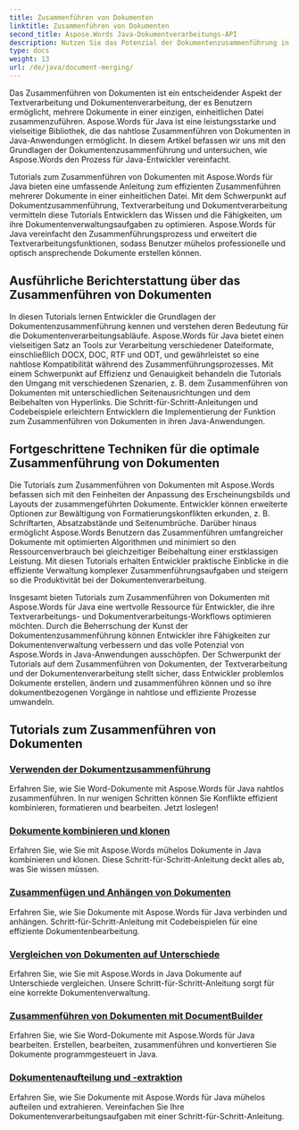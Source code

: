 ```yaml
---
title: Zusammenführen von Dokumenten
linktitle: Zusammenführen von Dokumenten
second_title: Aspose.Words Java-Dokumentverarbeitungs-API
description: Nutzen Sie das Potenzial der Dokumentenzusammenführung in Java mit Aspose.Words! Lernen Sie effiziente Textverarbeitung und Dokumentenverarbeitung mit ausführlichen Tutorials.
type: docs
weight: 13
url: /de/java/document-merging/
---
```


Das Zusammenführen von Dokumenten ist ein entscheidender Aspekt der Textverarbeitung und Dokumentenverarbeitung, der es Benutzern ermöglicht, mehrere Dokumente in einer einzigen, einheitlichen Datei zusammenzuführen. Aspose.Words für Java ist eine leistungsstarke und vielseitige Bibliothek, die das nahtlose Zusammenführen von Dokumenten in Java-Anwendungen ermöglicht. In diesem Artikel befassen wir uns mit den Grundlagen der Dokumentenzusammenführung und untersuchen, wie Aspose.Words den Prozess für Java-Entwickler vereinfacht.

Tutorials zum Zusammenführen von Dokumenten mit Aspose.Words für Java bieten eine umfassende Anleitung zum effizienten Zusammenführen mehrerer Dokumente in einer einheitlichen Datei. Mit dem Schwerpunkt auf Dokumentzusammenführung, Textverarbeitung und Dokumentverarbeitung vermitteln diese Tutorials Entwicklern das Wissen und die Fähigkeiten, um ihre Dokumentenverwaltungsaufgaben zu optimieren. Aspose.Words für Java vereinfacht den Zusammenführungsprozess und erweitert die Textverarbeitungsfunktionen, sodass Benutzer mühelos professionelle und optisch ansprechende Dokumente erstellen können.

## Ausführliche Berichterstattung über das Zusammenführen von Dokumenten

In diesen Tutorials lernen Entwickler die Grundlagen der Dokumentenzusammenführung kennen und verstehen deren Bedeutung für die Dokumentenverarbeitungsabläufe. Aspose.Words für Java bietet einen vielseitigen Satz an Tools zur Verarbeitung verschiedener Dateiformate, einschließlich DOCX, DOC, RTF und ODT, und gewährleistet so eine nahtlose Kompatibilität während des Zusammenführungsprozesses. Mit einem Schwerpunkt auf Effizienz und Genauigkeit behandeln die Tutorials den Umgang mit verschiedenen Szenarien, z. B. dem Zusammenführen von Dokumenten mit unterschiedlichen Seitenausrichtungen und dem Beibehalten von Hyperlinks. Die Schritt-für-Schritt-Anleitungen und Codebeispiele erleichtern Entwicklern die Implementierung der Funktion zum Zusammenführen von Dokumenten in ihren Java-Anwendungen.

## Fortgeschrittene Techniken für die optimale Zusammenführung von Dokumenten

Die Tutorials zum Zusammenführen von Dokumenten mit Aspose.Words befassen sich mit den Feinheiten der Anpassung des Erscheinungsbilds und Layouts der zusammengeführten Dokumente. Entwickler können erweiterte Optionen zur Bewältigung von Formatierungskonflikten erkunden, z. B. Schriftarten, Absatzabstände und Seitenumbrüche. Darüber hinaus ermöglicht Aspose.Words Benutzern das Zusammenführen umfangreicher Dokumente mit optimierten Algorithmen und minimiert so den Ressourcenverbrauch bei gleichzeitiger Beibehaltung einer erstklassigen Leistung. Mit diesen Tutorials erhalten Entwickler praktische Einblicke in die effiziente Verwaltung komplexer Zusammenführungsaufgaben und steigern so die Produktivität bei der Dokumentenverarbeitung.

Insgesamt bieten Tutorials zum Zusammenführen von Dokumenten mit Aspose.Words für Java eine wertvolle Ressource für Entwickler, die ihre Textverarbeitungs- und Dokumentverarbeitungs-Workflows optimieren möchten. Durch die Beherrschung der Kunst der Dokumentenzusammenführung können Entwickler ihre Fähigkeiten zur Dokumentenverwaltung verbessern und das volle Potenzial von Aspose.Words in Java-Anwendungen ausschöpfen. Der Schwerpunkt der Tutorials auf dem Zusammenführen von Dokumenten, der Textverarbeitung und der Dokumentenverarbeitung stellt sicher, dass Entwickler problemlos Dokumente erstellen, ändern und zusammenführen können und so ihre dokumentbezogenen Vorgänge in nahtlose und effiziente Prozesse umwandeln.

## Tutorials zum Zusammenführen von Dokumenten

### [Verwenden der Dokumentzusammenführung](./using-document-merging/)
Erfahren Sie, wie Sie Word-Dokumente mit Aspose.Words für Java nahtlos zusammenführen. In nur wenigen Schritten können Sie Konflikte effizient kombinieren, formatieren und bearbeiten. Jetzt loslegen!
### [Dokumente kombinieren und klonen](./combining-cloning-documents/)
Erfahren Sie, wie Sie mit Aspose.Words mühelos Dokumente in Java kombinieren und klonen. Diese Schritt-für-Schritt-Anleitung deckt alles ab, was Sie wissen müssen.
### [Zusammenfügen und Anhängen von Dokumenten](./joining-appending-documents/)
Erfahren Sie, wie Sie Dokumente mit Aspose.Words für Java verbinden und anhängen. Schritt-für-Schritt-Anleitung mit Codebeispielen für eine effiziente Dokumentenbearbeitung.
### [Vergleichen von Dokumenten auf Unterschiede](./comparing-documents-for-differences/)
Erfahren Sie, wie Sie mit Aspose.Words in Java Dokumente auf Unterschiede vergleichen. Unsere Schritt-für-Schritt-Anleitung sorgt für eine korrekte Dokumentenverwaltung.
### [Zusammenführen von Dokumenten mit DocumentBuilder](./merging-documents-documentbuilder/)
Erfahren Sie, wie Sie Word-Dokumente mit Aspose.Words für Java bearbeiten. Erstellen, bearbeiten, zusammenführen und konvertieren Sie Dokumente programmgesteuert in Java.
### [Dokumentenaufteilung und -extraktion](./document-splitting-extraction/)
Erfahren Sie, wie Sie Dokumente mit Aspose.Words für Java mühelos aufteilen und extrahieren. Vereinfachen Sie Ihre Dokumentenverarbeitungsaufgaben mit einer Schritt-für-Schritt-Anleitung.